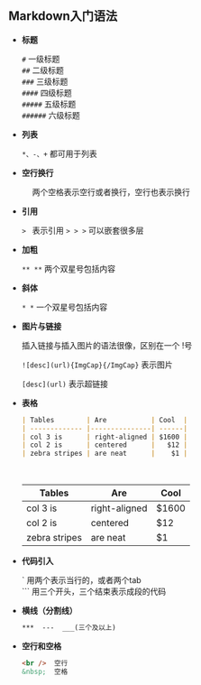 ## Markdown入门语法

* **标题**  

  `#`       一级标题  
  `##`      二级标题  
  `###`     三级标题  
  `####`    四级标题  
  `#####`   五级标题  
  `######`  六级标题  

* **列表**  

  `*、-、+` 都可用于列表

* **空行换行**  

  `  `  两个空格表示空行或者换行，空行也表示换行

* **引用**  

  `> `  表示引用
  `> > >` 可以嵌套很多层

* **加粗**

  `** **` 两个双星号包括内容

* **斜体**

  `* *` 一个双星号包括内容

* **图片与链接**  

  插入链接与插入图片的语法很像，区别在一个 !号  

  `![desc](url){ImgCap}{/ImgCap}`  表示图片

  `[desc](url)`  表示超链接

* **表格**  

  ```markdown
  | Tables        | Are           | Cool  |
  | ------------- |---------------| ------|
  | col 3 is      | right-aligned | $1600 |
  | col 2 is      | centered      |   $12 |
  | zebra stripes | are neat      |    $1 |
  ```
  <br />
  
  | Tables        | Are           | Cool  |  
  | ------------- |---------------| ------|  
  | col 3 is      | right-aligned | $1600 |  
  | col 2 is      | centered      |   $12 |  
  | zebra stripes | are neat      |    $1 |  

* **代码引入**  

  \` 用两个表示当行的，或者两个tab    
  \`\`\` 用三个开头，三个结束表示成段的代码

* **横线（分割线）**

  ```markdown
  ***  ---  ___(三个及以上)
  ```

* **空行和空格**

  ```markdown
  <br />  空行
  &nbsp;  空格
  ```